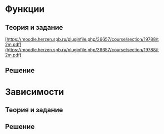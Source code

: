 # Функции

## Теория и задание

[https://moodle.herzen.spb.ru/pluginfile.php/36657/course/section/19788/t2m.pdf](https://moodle.herzen.spb.ru/pluginfile.php/36657/course/section/19788/t2m.pdf)

## Решение

# Зависимости


## Теория и задание

## Решение

